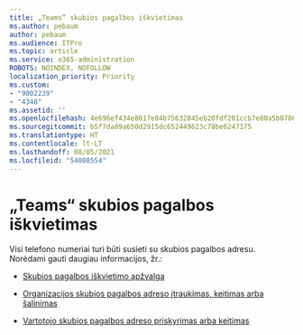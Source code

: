 ```yaml
---
title: „Teams“ skubios pagalbos iškvietimas
ms.author: pebaum
author: pebaum
ms.audience: ITPro
ms.topic: article
ms.service: o365-administration
ROBOTS: NOINDEX, NOFOLLOW
localization_priority: Priority
ms.custom:
- "9002239"
- "4348"
ms.assetid: ''
ms.openlocfilehash: 4e696ef434e8017e84b75632845eb20fdf201ccb7e80a5b07864b8848b891c69
ms.sourcegitcommit: b5f7da89a650d2915dc652449623c78be6247175
ms.translationtype: HT
ms.contentlocale: lt-LT
ms.lasthandoff: 08/05/2021
ms.locfileid: "54008554"
---
```

# <a name="teams-emergency-calling"></a>„Teams“ skubios pagalbos iškvietimas

Visi telefono numeriai turi būti susieti su skubios pagalbos adresu. Norėdami gauti daugiau informacijos, žr.:

- [Skubios pagalbos iškvietimo apžvalga](https://docs.microsoft.com/MicrosoftTeams/what-are-emergency-locations-addresses-and-call-routing)

- [Organizacijos skubios pagalbos adreso įtraukimas, keitimas arba šalinimas](https://docs.microsoft.com/MicrosoftTeams/add-change-remove-emergency-location-organization)

- [Vartotojo skubios pagalbos adreso priskyrimas arba keitimas](https://docs.microsoft.com/MicrosoftTeams/assign-change-emergency-location-user)
